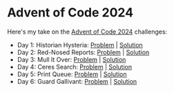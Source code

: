# Advent of Code 2024
Here's my take on the [Advent of Code 2024](https://adventofcode.com/2024) challenges:
* Day 1: Historian Hysteria: [Problem](https://adventofcode.com/2024/day/1) | [Solution](https://github.com/jhonsfranky17/aoc-2024/blob/main/solutions/day-1/HistorianHysteria.java)
* Day 2: Red-Nosed Reports: [Problem](https://adventofcode.com/2024/day/2) | [Solution](https://github.com/jhonsfranky17/aoc-2024/blob/main/solutions/day-2/RedNosedReports.java)
* Day 3: Mull It Over: [Problem](https://adventofcode.com/2024/day/3) | [Solution](https://github.com/jhonsfranky17/aoc-2024/blob/main/solutions/day-3/MullItOver.java)
* Day 4: Ceres Search: [Problem](https://adventofcode.com/2024/day/4) | [Solution](https://github.com/jhonsfranky17/aoc-2024/blob/main/solutions/day-4/CeresSearch.java)
* Day 5: Print Queue: [Problem](https://adventofcode.com/2024/day/5) | [Solution](https://github.com/jhonsfranky17/aoc-2024/blob/main/solutions/day-5/PrintQueue.java)
* Day 6: Guard Gallivant: [Problem](https://adventofcode.com/2024/day/6) | [Solution](https://github.com/jhonsfranky17/aoc-2024/blob/main/solutions/day-6/GuardGallivant.java)
